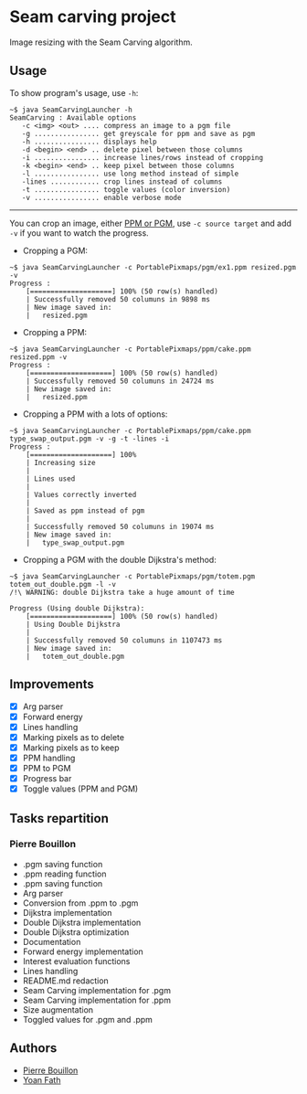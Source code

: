 # Seam carving project

Image resizing with the Seam Carving algorithm.

## Usage
To show program's usage, use `-h`:
```shell
~$ java SeamCarvingLauncher -h
SeamCarving : Available options
   -c <img> <out> .... compress an image to a pgm file
   -g ................ get greyscale for ppm and save as pgm
   -h ................ displays help
   -d <begin> <end> .. delete pixel between those columns
   -i ................ increase lines/rows instead of cropping
   -k <begin> <end> .. keep pixel between those columns
   -l ................ use long method instead of simple
   -lines ............ crop lines instead of columns
   -t ................ toggle values (color inversion)
   -v ................ enable verbose mode
```
-----------
You can crop an image, either [PPM or PGM](https://fr.wikipedia.org/wiki/Portable_pixmap), 
use `-c source target` and add `-v` if you want to watch the progress.
* Cropping a PGM:
```shell
~$ java SeamCarvingLauncher -c PortablePixmaps/pgm/ex1.ppm resized.pgm -v
Progress : 
	[====================] 100% (50 row(s) handled)
	| Successfully removed 50 columuns in 9898 ms
	| New image saved in:
	|	resized.pgm
```
* Cropping a PPM:
```shell
~$ java SeamCarvingLauncher -c PortablePixmaps/ppm/cake.ppm resized.ppm -v
Progress : 
	[====================] 100% (50 row(s) handled)
	| Successfully removed 50 columuns in 24724 ms
	| New image saved in:
	|	resized.ppm
```
* Cropping a PPM with a lots of options:
```shell
~$ java SeamCarvingLauncher -c PortablePixmaps/ppm/cake.ppm type_swap_output.pgm -v -g -t -lines -i
Progress : 
	[====================] 100%
	| Increasing size
	|
	| Lines used
	|
	| Values correctly inverted
	|
	| Saved as ppm instead of pgm
	|
	| Successfully removed 50 columuns in 19074 ms
	| New image saved in:
	|	type_swap_output.pgm
```
* Cropping a PGM with the double Dijkstra's method:
```shell
~$ java SeamCarvingLauncher -c PortablePixmaps/pgm/totem.pgm totem_out_double.pgm -l -v
/!\ WARNING: double Dijkstra take a huge amount of time

Progress (Using double Dijkstra): 
	[====================] 100% (50 row(s) handled)
	| Using Double Dijkstra
	|
	| Successfully removed 50 columuns in 1107473 ms
	| New image saved in:
	|	totem_out_double.pgm
```

## Improvements
- [x] Arg parser
- [x] Forward energy
- [x] Lines handling
- [x] Marking pixels as to delete
- [x] Marking pixels as to keep
- [x] PPM handling
- [x] PPM to PGM
- [x] Progress bar
- [x] Toggle values (PPM and PGM)

## Tasks repartition
### Pierre Bouillon
* .pgm saving function
* .ppm reading function
* .ppm saving function
* Arg parser
* Conversion from .ppm to .pgm
* Dijkstra implementation
* Double Dijkstra implementation
* Double Dijkstra optimization
* Documentation
* Forward energy implementation
* Interest evaluation functions
* Lines handling
* README.md redaction
* Seam Carving implementation for .pgm
* Seam Carving implementation for .ppm
* Size augmentation
* Toggled values for .pgm and .ppm

## Authors
* [Pierre Bouillon](https://pierrebouillon.tech/)
* [Yoan Fath](https://github.com/yoanFath)
